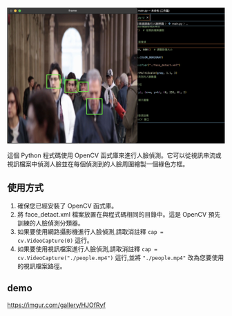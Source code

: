 ![upgit_20240427_1714151521.png](https://raw.githubusercontent.com/kcwc1029/obsidian-upgit-image/main/2024/04/upgit_20240427_1714151521.png)

這個 Python 程式碼使用 OpenCV 函式庫來進行人臉偵測。它可以從視訊串流或視訊檔案中偵測人臉並在每個偵測到的人臉周圍繪製一個綠色方框。

## 使用方式

1. 確保您已經安裝了 OpenCV 函式庫。
2. 將 face_detact.xml 檔案放置在與程式碼相同的目錄中。這是 OpenCV 預先訓練的人臉偵測分類器。
3. 如果要使用網路攝影機進行人臉偵測,請取消註釋 `cap = cv.VideoCapture(0)` 這行。
4. 如果要使用視訊檔案進行人臉偵測,請取消註釋 `cap = cv.VideoCapture("./people.mp4")` 這行,並將 `"./people.mp4"` 改為您要使用的視訊檔案路徑。

## demo 

https://imgur.com/gallery/HJOfRyf
